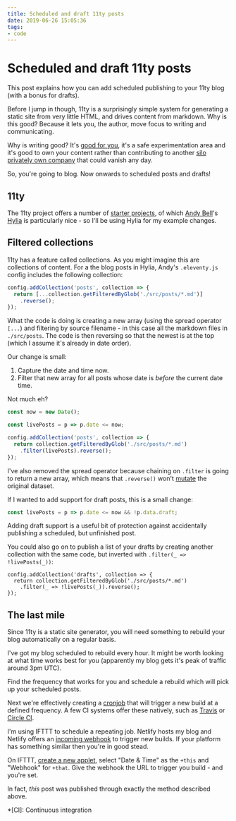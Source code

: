 ```yaml
---
title: Scheduled and draft 11ty posts
date: 2019-06-26 15:05:36
tags:
- code
---
```


# Scheduled and draft 11ty posts

This post explains how you can add scheduled publishing to your 11ty blog (with a bonus for drafts).

Before I jump in though, 11ty is a surprisingly simple system for generating a static site from very little HTML, and drives content from markdown. Why is this good? Because it lets you, the author, move focus to writing and communicating.

Why is writing good? It's [good for you](https://ohhelloana.blog/blogging-and-me), it's a safe experimentation area and it's good to own your content rather than contributing to another [silo privately own company](https://veganstraightedge.com/articles/2016/05/12/dark-matter-and-the-indieweb) that could vanish any day.

So, you're going to blog. Now onwards to scheduled posts and drafts!

<!--more-->

## 11ty

The 11ty project offers a number of [starter projects](https://www.11ty.io/docs/starter/), of which [Andy Bell](https://andy-bell.design/)'s [Hylia](https://hylia.website/) is particularly nice - so I'll be using Hylia for my example changes.

## Filtered collections

11ty has a feature called collections. As you might imagine this are collections of content. For a the blog posts in Hylia, Andy's `.eleventy.js` config includes the following collection:

```js
config.addCollection('posts', collection => {
  return [...collection.getFilteredByGlob('./src/posts/*.md')]
    .reverse();
});
```

What the code is doing is creating a new array (using the spread operator `[...`) and filtering by source filename - in this case all the markdown files in `./src/posts`. The code is then reversing so that the newest is at the top (which I assume it's already in date order).

Our change is small:

1. Capture the date and time now.
2. Filter that new array for all posts whose date is _before_ the current date time.

Not much eh?

```js
const now = new Date();

const livePosts = p => p.date <= now;

config.addCollection('posts', collection => {
  return collection.getFilteredByGlob('./src/posts/*.md')
    .filter(livePosts).reverse();
});
```

I've also removed the spread operator because chaining on `.filter` is going to return a new array, which means that `.reverse()` won't [mutate](https://doesitmutate.xyz/reverse/) the original dataset.

If I wanted to add support for draft posts, this is a small change:

```js
const livePosts = p => p.date <= now && !p.data.draft;
```

Adding draft support is a useful bit of protection against accidentally publishing a scheduled, but unfinished post.

You could also go on to publish a list of your drafts by creating another collection with the same code, but inverted with `.filter(_ => !livePosts(_))`:

```
config.addCollection('drafts', collection => {
  return collection.getFilteredByGlob('./src/posts/*.md')
    .filter(_ => !livePosts(_)).reverse();
});
```

## The last mile

Since 11ty is a static site generator, you will need something to rebuild your blog automatically on a regular basis.

I've got my blog scheduled to rebuild every hour. It might be worth looking at what time works best for you (apparently my blog gets it's peak of traffic around 3pm UTC).

Find the frequency that works for you and schedule a rebuild which will pick up your scheduled posts.

Next we're effectively creating a [cronjob](https://duckduckgo.com/?q=what+is+a+cronjob) that will trigger a new build at a defined frequency. A few CI systems offer these natively, such as [Travis](https://docs.travis-ci.com/user/cron-jobs/) or [Circle CI](https://circleci.com/docs/2.0/configuration-reference/#schedule).

I'm using IFTTT to schedule a repeating job. Netlify hosts my blog and Netlify offers an [incoming webhook](https://www.netlify.com/docs/webhooks/#incoming-webhooks) to trigger new builds. If your platform has something similar then you're in good stead.

On IFTTT, [create a new applet](https://ifttt.com/create), select "Date & Time" as the `+this` and "Webhook" for `+that`. Give the webhook the URL to trigger you build - and you're set.

In fact, _this_ post was published through exactly the method described above.



*[CI]: Continuous integration
